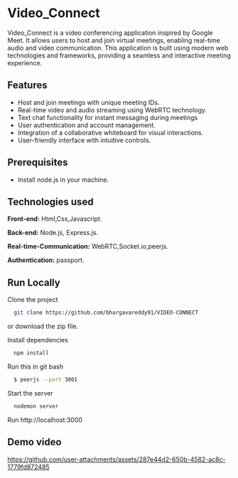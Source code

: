 
# Video_Connect

Video_Connect is a video conferencing application inspired by Google Meet. It allows users to host and join virtual meetings, enabling real-time audio and video communication. This application is built using modern web technologies and frameworks, providing a seamless and interactive meeting experience.

## Features

- Host and join meetings with unique meeting IDs.
- Real-time video and audio streaming using WebRTC technology.
- Text chat functionality for instant messaging during meetings
- User authentication and account management.
- Integration of a collaborative whiteboard for visual interactions.
- User-friendly interface with intuitive controls.


## Prerequisites
- Install node.js in your machine.
## Technologies used

**Front-end:** Html,Css,Javascript.

**Back-end:** Node.js, Express.js.

**Real-time-Communication:** WebRTC,Socket.io,peerjs.

**Authentication:** passport.
## Run Locally

Clone the project

```bash
  git clone https://github.com/bhargavareddy91/VIDEO-CONNECT
```
or download the zip file.

Install dependencies

```bash
  npm install
```
Run this in git bash
```bash
  $ peerjs --port 3001
```
Start the server

```bash
  nodemon server
```
Run 
http://localhost:3000


## Demo video

https://github.com/user-attachments/assets/287e44d2-650b-4582-ac8c-1779fd872485




